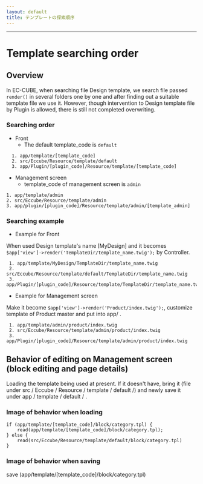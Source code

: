 ```yaml
---
layout: default
title: テンプレートの探索順序
---
```


---

# Template searching order   

## Overview

In EC-CUBE, when searching file Design template, we search file passed `render()` in several folders one by one and after finding out a suitable template file we use it.
However, though intervention to Design template file by Plugin is allowed, there is still not completed overwriting.

### Searching order

* Front
  * The default template_code is `default`

```
  1. app/template/[template_code]
  2. src/Eccube/Resource/template/default
  3. app/Plugin/[plugin_code]/Resource/template/[template_code]
```

* Management screen
  * template_code of management screen is `admin`

```
1. app/template/admin
2. src/Eccube/Resource/template/admin
3. app/plugin/[plugin_code]/Resource/template/admin/[template_admin]
```

### Searching example

* Example for Front

When used Design template's name [MyDesign] and it becomes `$app['view']->render('TemplateDir/template_name.twig');` by Controller.

```
 1. app/template/MyDesign/TemplateDir/template_name.twig
 2. src/Eccube/Resource/template/default/TemplateDir/template_name.twig
 3. app/Plugin/[plugin_code]/Resource/template/TemplateDir/template_name.twig
```

* Example for Management screen

Make it become  `$app['view']->render('Product/index.twig');`, customize template of Product master and put into app/ .

```
 1. app/template/admin/product/index.twig
 2. src/Eccube/Resource/template/admin/product/index.twig
 3. app/Plugin/[plugin_code]/Resource/template/admin/product/index.twig
```

## Behavior of editing on Management screen (block editing and page details)

Loading the template being used at present. If it doesn't have, bring it (file under src / Eccube / Resource / template / default /) and newly save it under app / template / default / .

### Image of behavior when loading

```
if (app/template/[template_code]/block/category.tpl) {
    read(app/template/[template_code]/block/category.tpl);
} else {
    read(src/Eccube/Resource/template/default/block/category.tpl)
}
```

### Image of behavior when saving

save (app/template/[template_code]/block/category.tpl)

